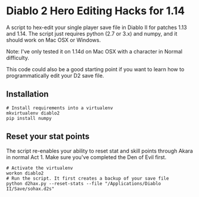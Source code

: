 # Diablo 2 Hero Editing Hacks for 1.14

A script to hex-edit your single player save file in Diablo II for patches 1.13 and 1.14.
The script just requires python (2.7 or 3.x) and numpy, and it should work on Mac OSX or Windows.

Note: I've only tested it on 1.14d on Mac OSX with a character in Normal difficulty.

This code could also be a good starting point if you want to learn how to programmatically edit your D2 save file.

## Installation

    # Install requirements into a virtualenv
    mkvirtualenv diablo2
    pip install numpy

## Reset your stat points

The script re-enables your ability to reset stat and skill points through Akara in normal Act 1.
Make sure you've completed the Den of Evil first.

    # Activate the virtualenv
    workon diablo2
    # Run the script. It first creates a backup of your save file
    python d2hax.py --reset-stats --file "/Applications/Diablo II/Save/sohax.d2s"
